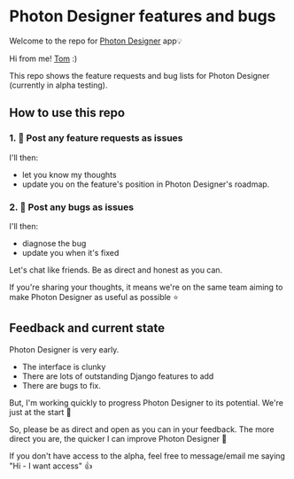 # Photon Designer features and bugs

Welcome to the repo for <a href="https://photondesigner.com?ref=github-repo-welcome">Photon Designer</a> app💡 

Hi from me! <a href="https://youtube.com/@tomdekan" target="_blank">Tom</a> :)

This repo shows the feature requests and bug lists for Photon Designer (currently in alpha testing).

## How to use this repo

### 1. 🎨 Post any feature requests as issues 
I'll then:
- let you know my thoughts
- update you on the feature's position in Photon Designer's roadmap.

### 2. 🐛 Post any bugs as issues
I'll then:
- diagnose the bug
- update you when it's fixed
  
Let's chat like friends. Be as direct and honest as you can. 

If you're sharing your thoughts, it means we're on the same team aiming to make Photon Designer as useful as possible ⭐️

## Feedback and current state

Photon Designer is very early.

- The interface is clunky
- There are lots of outstanding Django features to add
- There are bugs to fix.

But, I'm working quickly to progress Photon Designer to its potential. We're just at the start 🚀

So, please be as direct and open as you can in your feedback. The more direct you are, the quicker I can improve Photon Designer 🙂 

If you don't have access to the alpha, feel free to message/email me saying "Hi - I want access" 👍

